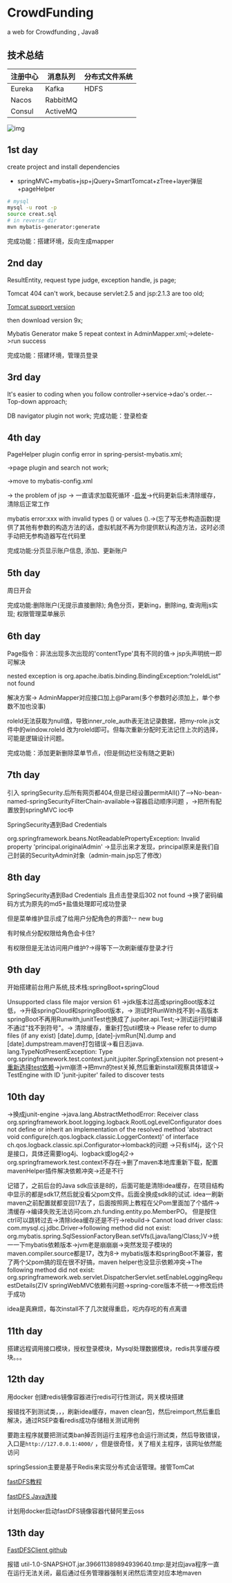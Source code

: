 # CrowdFunding
a web for Crowdfunding , Java8
## 技术总结
| 注册中心   | 消息队列  | 分布式文件系统 |
|--------|-------|------|
| Eureka | Kafka | HDFS |
| Nacos  | RabbitMQ  |      |
| Consul | ActiveMQ |      |

![img](https://ucc.alicdn.com/pic/developer-ecology/8f2f08de0b4442f1b93a8c169deb7c04.png)

## 1st day
create project and install dependencies
- springMVC+mybatis+jsp+jQuery+SmartTomcat+zTree+layer弹层+pageHelper
```bash
# mysql
mysql -u root -p
source creat.sql
# in reverse dir
mvn mybatis-generator:generate 
```
完成功能：搭建环境，反向生成mapper

## 2nd day 
ResultEntity, request type judge, exception handle, js page;

Tomcat 404 can't work, because servlet:2.5 and jsp:2.1.3 are too old;

[Tomcat support version](https://tomcat.apache.org/whichversion.html)

then download version 9x;

Mybatis Generator make 5 repeat context in AdminMapper.xml;->delete->run success

完成功能：搭建环境，管理员登录

## 3rd day
It's easier to coding when you follow controller->service->dao's order.--Top-down approach;

DB navigator plugin not work;
完成功能：登录检查

## 4th day
PageHelper plugin config error in spring-persist-mybatis.xml;

->page plugin and search not work;

->move to mybatis-config.xml

-> the problem of jsp -> 一直请求加载死循环 -[启发](https://blog.csdn.net/Stone__Fly/article/details/107098569)->代码更新后未清除缓存，清除后正常工作

mybatis error:xxx with invalid types () or values ().->(忘了写无参构造函数)提供了其他有参数的构造方法的话，虚拟机就不再为你提供默认构造方法，这时必须手动把无参构造器写在代码里

完成功能:分页显示账户信息, 添加、更新账户

## 5th day

周日开会

完成功能:删除账户(无提示直接删除); 角色分页，更新ing，删除ing, 查询用js实现; 权限管理菜单展示

## 6th day
Page指令：非法出现多次出现的'contentType'具有不同的值-> jsp头声明统一即可解决

nested exception is org.apache.ibatis.binding.BindingException:“roleIdList” not found 

解决方案-> AdminMapper对应接口加上@Param(多个参数时必须加上，单个参数不加也没事)

roleId无法获取为null值，导致inner_role_auth表无法记录数据，把my-role.js文件中的window.roleId
改为roleId即可。但每次重新分配时无法记住上次的选择，可能是逻辑设计问题。

完成功能：添加更新删除菜单节点，(但是侧边栏没有随之更新)

## 7th day
引入 springSecurity.后所有网页都404,但是已经设置permitAll()了—>No-bean-named-springSecurityFilterChain-available->容器启动顺序问题
，->把所有配置放到springMVC ioc中

SpringSecurity遇到Bad Credentials 

org.springframework.beans.NotReadablePropertyException: Invalid property 'principal.originalAdmin'
->显示出来才发现，principal原来是我们自己封装的SecurityAdmin对象（admin-main.jsp忘了修改）
## 8th day
SpringSecurity遇到Bad Credentials 且点击登录后302 not found ->换了密码编码方式为原先的md5+盐值处理即可成功登录

但是菜单维护显示成了给用户分配角色的界面?-- new bug

有时候点分配权限给角色会卡住?

有权限但是无法访问用户维护?->得等下一次刷新缓存登录才行

## 9th day
开始搭建前台用户系统,技术栈:springBoot+springCloud

Unsupported class file major version 61 ->jdk版本过高或springBoot版本过低，->升级springCloud和springBoot版本，->
测试时RunWith找不到->高版本springBoot不再用Runwith,junitTest也换成了.jupiter.api.Test;->测试运行时编译不通过"找不到符号"。->
清除缓存，重新打包util模块->
Please refer to dump files (if any exist) [date].dump, [date]-jvmRun[N].dump and [date].dumpstream.maven打包错误->看日志java.
lang.TypeNotPresentException: Type org.springframework.test.context.junit.jupiter.SpringExtension not present->
[重新选择test依赖](https://blog.csdn.net/W521125W/article/details/134919138)->jvm崩溃->把mvn的test关掉,然后重新install观察具体错误->
TestEngine with ID 'junit-jupiter' failed to discover tests
## 10th day
->换成junit-engine
->java.lang.AbstractMethodError: Receiver class org.springframework.boot.logging.logback.RootLogLevelConfigurator does 
not define or inherit an implementation of the resolved method 'abstract void configure(ch.qos.logback.classic.LoggerContext)' 
of interface ch.qos.logback.classic.spi.Configurator->lomback的问题 ->只有slf4j，这个只是接口，具体还需要log4j、logback或log4j2->
org.springframework.test.context不存在->删了maven本地库重新下载，配置mavenHelper插件解决依赖冲突->还是不行


记错了，之前后台的Java sdk应该是8的，后面可能是清除idea缓存，在项目结构中显示的都是sdk17,然后就没看父pom文件。后面全换成sdk8的试试.
idea一刷新maven之前配置就都变回17去了，后面按照网上教程在父Pom里面加了个插件->清缓存->编译失败无法访问com.zh.funding.entity.po.MemberPO。
但是按住ctrl可以跳转过去->清除idea缓存还是不行->rebuild-> Cannot load driver class: com.mysql.cj.jdbc.Driver->following method did not exist:
org.mybatis.spring.SqlSessionFactoryBean.setVfs(Ljava/lang/Class;)V->统一一下mybatis依赖版本->jvm老是崩崩崩->突然发现子模块的maven.compiler.source都是17，改为8->
mybatis版本和springBoot不兼容，套了两个父pom搞的现在很不好搞，maven helper也没显示依赖冲突->The following method did not exist:
org.springframework.web.servlet.DispatcherServlet.setEnableLoggingRequestDetails(Z)V springWebMVC依赖有问题->spring-core版本不统一->修改后终于成功

idea是真麻烦，每次install不了几次就得重启，吃内存吃的有点离谱

## 11th day

搭建远程调用接口模块，授权登录模块，Mysql处理数据模块，redis共享缓存模块。。。

## 12th day

用docker 创建redis镜像容器进行redis可行性测试，网关模块搭建

报错找不到测试类，，，刷新idea缓存，maven clean包，然后reimport,然后重启解决，通过RSEP查看redis成功存储相关测试用例

要跑主程序就要把测试类ban掉否则运行主程序也会运行测试类，然后导致错误，入口是`http://127.0.0.1:4000/`
，但是很奇怪，关了相关主程序，该网址依然能访问

springSession主要是基于Redis来实现分布式会话管理。接管TomCat

[fastDFS教程](https://developer.aliyun.com/article/1201734#:~:text=%E5%88%9D%E8%AF%86FastDFS%201%201.%E6%9E%B6%E6%9E%84%20%E8%B7%9F%E8%B8%AA%E6%9C%8D%E5%8A%A1%E5%99%A8%EF%BC%88tracker%20server%EF%BC%89%20%E4%B8%BB%E8%A6%81%E5%81%9A%E8%B0%83%E5%BA%A6%E5%B7%A5%E4%BD%9C%EF%BC%8C%E8%B5%B7%E8%B4%9F%E8%BD%BD%E5%9D%87%E8%A1%A1%E7%9A%84%E4%BD%9C%E7%94%A8%E3%80%82%20%E5%9C%A8%E5%86%85%E5%AD%98%E4%B8%AD%E8%AE%B0%E5%BD%95%E9%9B%86%E7%BE%A4%E4%B8%AD%E6%89%80%E6%9C%89%E5%AD%98%E5%82%A8%E7%BB%84%E5%92%8C%E5%AD%98%E5%82%A8%E6%9C%8D%E5%8A%A1%E5%99%A8%E7%9A%84%E7%8A%B6%E6%80%81%E4%BF%A1%E6%81%AF%EF%BC%8C%E6%98%AF%E5%AE%A2%E6%88%B7%E7%AB%AF%E5%92%8C%E5%AD%98%E5%82%A8%E6%9C%8D%E5%8A%A1%E5%99%A8%E4%BA%A4%E4%BA%92%E7%9A%84%E6%9E%A2%E7%BA%BD%EF%BC%8C%E4%B8%8D%E8%AE%B0%E5%BD%95%E6%96%87%E4%BB%B6%E7%B4%A2%E5%BC%95%E4%BF%A1%E6%81%AF%EF%BC%8C%E5%8D%A0%E7%94%A8%E7%9A%84%E5%86%85%E5%AD%98%E9%87%8F%E5%BE%88%E5%B0%91%20...,3.fastdfs%E4%B8%8B%E8%BD%BD%20Storage%E4%BC%9A%E5%AE%9A%E6%97%B6%E7%9A%84%E5%90%91Tracker%E5%AE%89%E8%A3%85%E5%8F%91%E9%80%81%E5%BF%83%E8%B7%B3%EF%BC%8C%E5%91%8A%E8%AF%89Tracker%E8%87%AA%E5%B7%B1%E8%BF%98%E8%BF%98%E6%B4%BB%E7%9D%80%EF%BC%8C%E8%BF%99%E6%A0%B7Fastdfs%E5%B0%B1%E5%8F%AF%E4%BB%A5%E5%B7%A5%E4%BD%9C%E4%BA%86%20...%204%204.%E6%8B%93%E5%B1%95%E6%A8%A1%E5%9D%97%20%E5%9C%A8%E5%A4%A7%E5%A4%9A%E6%95%B0%E4%B8%9A%E5%8A%A1%E5%9C%BA%E6%99%AF%E4%B8%AD%EF%BC%8C%E5%BE%80%E5%BE%80%E9%9C%80%E8%A6%81%E4%B8%BAFastDFS%E5%AD%98%E5%82%A8%E7%9A%84%E6%96%87%E4%BB%B6%E6%8F%90%E4%BE%9Bhttp%E4%B8%8B%E8%BD%BD%E6%9C%8D%E5%8A%A1%EF%BC%8C%E8%80%8C%E5%B0%BD%E7%AE%A1FastDFS%E5%9C%A8%E5%85%B6storage%E5%8F%8Atracker%E9%83%BD%E5%86%85%E7%BD%AE%E4%BA%86http%E6%9C%8D%E5%8A%A1%EF%BC%8C%20%E4%BD%86%E6%80%A7%E8%83%BD%E8%A1%A8%E7%8E%B0%E5%8D%B4%E4%B8%8D%E5%B0%BD%E5%A6%82%E4%BA%BA%E6%84%8F%EF%BC%9B%20)

[fastDFS Java连接](https://blog.csdn.net/bcz1992/article/details/121615293)

计划用docker启动fastDFS镜像容器代替阿里云oss

## 13th day
[FastDFSClient github](https://github.com/tobato/FastDFS_Client)

报错 util-1.0-SNAPSHOT.jar.396611389894939640.tmp:是对应java程序一直在运行无法关闭，最后通过任务管理器强制关闭然后清空对应本地maven

